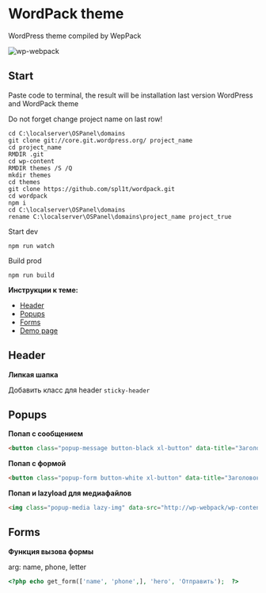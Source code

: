 #  WordPack theme

WordPress theme compiled by WepPack

![wp-webpack](https://github.com/spl1t/wp-webpack/blob/master/screenshot.png?raw=true)

## Start

Paste code to terminal, the result will be installation last version WordPress and WordPack theme

Do not forget сhange project name on last row!

```
cd C:\localserver\OSPanel\domains
git clone git://core.git.wordpress.org/ project_name
cd project_name
RMDIR .git
cd wp-content
RMDIR themes /S /Q
mkdir themes
cd themes
git clone https://github.com/spl1t/wordpack.git
cd wordpack
npm i
cd C:\localserver\OSPanel\domains
rename C:\localserver\OSPanel\domains\project_name project_true
```

Start dev

```
npm run watch
```

Build prod

```
npm run build
```



**Инструкции к теме:**

* [Header](https://github.com/spl1t/wp-webpack#header)
* [Popups](https://github.com/spl1t/wp-webpack#popups)
* [Forms](https://github.com/spl1t/wp-webpack#forms)
* [Demo page](https://github.com/spl1t/wp-webpack/blob/master/page-home.php)

##  Header

**Липкая шапка**

Добавить класс для header `sticky-header`

##  Popups

**Попап с сообщением**  

```html
<button class="popup-message button-black xl-button" data-title="Заголовок попапчика" data-text="Какой то текст">Попап с сообщением</button>
```

**Попап с формой**  

```html
<button class="popup-form button-white xl-button" data-title="Заголовок попапчика" data-text="Какой то текст">Попап с формой</button>
```

**Попап и lazyload для медиафайлов**  

```html
<img class="popup-media lazy-img" data-src="http://wp-webpack/wp-content/uploads/2021/09/1.webp" alt="">
```


##  Forms

**Функция вызова формы**  

arg: name, phone, letter 

```php
<?php echo get_form(['name', 'phone',], 'hero', 'Отправить');  ?>
```







